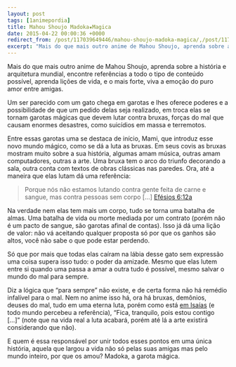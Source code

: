 ```yaml
---
layout: post
tags: [1animepordia]
title: Mahou Shoujo Madoka★Magica
date: 2015-04-22 00:00:36 +0000
redirect_from: /post/117039649446/mahou-shoujo-madoka-magica/,/post/117039649446/
excerpt: "Mais do que mais outro anime de Mahou Shoujo, aprenda sobre a história e  arquitetura mundial, encontre referências a todo o tipo de conteúdo possível, aprenda lições de vida, e o mais forte, viva a emoção do puro amor entre amigas."
---
```


Mais do que mais outro anime de Mahou Shoujo, aprenda sobre a história
e  arquitetura mundial, encontre referências a todo o tipo de conteúdo
possível, aprenda lições de vida, e o mais forte, viva a emoção do puro
amor entre amigas.

Um ser parecido com um gato chega em garotas e lhes oferece poderes e a
possibilidade de que um pedido delas seja realizado, em troca elas se
tornam garotas mágicas que devem lutar contra bruxas, forças do mal que
causam enormes desastres, como suicídios em massa e terremotos.

Entre essas garotas uma se destaca de início, Mami, que introduz esse
novo mundo mágico, como se dá a luta as bruxas. Em seus covis as bruxas
mostram muito sobre a sua história, algumas amam música, outras amam
computadores, outras a arte. Uma bruxa tem o arco do triunfo decorando a
sala, outra conta com textos de obras clássicas nas paredes. Ora, até a
maneira que elas lutam dá uma referência:

> Porque nós não estamos lutando contra gente feita de carne e sangue,
> mas contra pessoas sem corpo \[…\]
> [Efésios 6:12a](https://adorai.tk/ef6:12-viva)

Na verdade nem elas tem mais um corpo, tudo se torna uma batalha de
almas. Uma batalha de vida ou morte mediada por um contrato (porém não é
um pacto de sangue, são garotas afinal de contas). Isso já dá uma lição
de valor: não vá aceitando qualquer proposta só por que os ganhos são
altos, você não sabe o que pode estar perdendo.

Só que por mais que todas elas caíram na lábia desse gato sem expressão
uma coisa supera isso tudo: o poder da amizade. Mesmo que elas lutem
entre si quando uma passa a amar a outra tudo é possível, mesmo salvar o
mundo do mal para sempre.

Diz a lógica que “para sempre” não existe, e de certa forma não há
remédio infalível para o mal. Nem no anime isso há, ora há bruxas,
demônios, deuses do mal, tudo em uma eterna luta, porém como está [em
Isaías](https://adorai.tk/is43:5-vc) (e todo mundo percebeu a
referência), “Fica, tranquilo, pois estou contigo \[…\]” (note que na
vida real a luta acabará, porém até lá a arte existirá considerando que
não).

E quem é essa responsável por unir todos esses pontos em uma única
história, aquela que largou a vida não só pelas suas amigas mas pelo
mundo inteiro, por que os amou? Madoka, a garota mágica.

